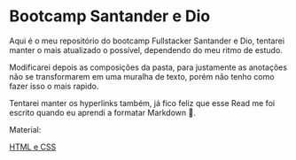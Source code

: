 # Bootcamp Santander e Dio

[comment]: <> (Isso é um teste!)

Aqui é o meu repositório do bootcamp Fullstacker Santander e Dio, tentarei manter o mais atualizado o possível, dependendo do meu ritmo de estudo.

Modificarei depois as composições da pasta, para justamente as anotações não se transformarem em uma muralha de texto, porém não tenho como fazer isso o mais rapido.


Tentarei manter os hyperlinks também, já fico feliz que esse Read me foi escrito quando eu aprendi a formatar Markdown 🎉.

Material:

[HTML e CSS](https://github.com/TioBael/DIO/tree/main/HTML%20e%20CSS)